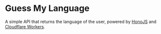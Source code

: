 # Guess My Language

A simple API that returns the language of the user, powered by [HonoJS](https://hono.dev/) and [Cloudflare Workers](https://workers.cloudflare.com/).
